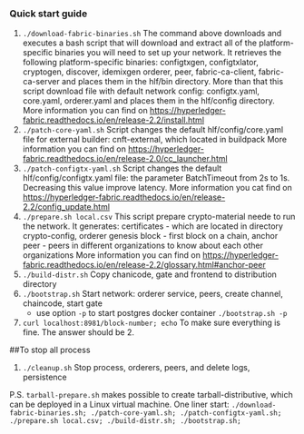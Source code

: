 ### Quick start guide

1. `./download-fabric-binaries.sh`
    The command above downloads and executes a bash script that will download and extract all of the platform-specific binaries you will need to set up your network. It retrieves the following platform-specific binaries:
        configtxgen,
        configtxlator,
        cryptogen,
        discover,
        idemixgen
        orderer,
        peer,
        fabric-ca-client,
        fabric-ca-server
    and places them in the hlf/bin directory. More than that this script download file with default network config:
        configtx.yaml,
        core.yaml,
        orderer.yaml
    and places them in the hlf/config directory.
    More information you can find on https://hyperledger-fabric.readthedocs.io/en/release-2.2/install.html
2. `./patch-core-yaml.sh`
    Script changes the default hlf/config/core.yaml file for external builder: cnft-external, which located in buildpack
    More information you can find on https://hyperledger-fabric.readthedocs.io/en/release-2.0/cc_launcher.html
3. `./patch-configtx-yaml.sh`
    Script changes the default hlf/config/configtx.yaml file: the parameter BatchTimeout from 2s to 1s. Decreasing this value improve latency. 
    More information you cat find on https://hyperledger-fabric.readthedocs.io/en/release-2.2/config_update.html
4. `./prepare.sh local.csv`
    This script prepare crypto-material neede to run the network. It generates:
        certificates - which are located in directory crypto-config,
        orderer genesis block - first block on a chain,
        anchor peer -  peers in different organizations to know about each other organizations
        More information you can find on https://hyperledger-fabric.readthedocs.io/en/release-2.2/glossary.html#anchor-peer
5. `./build-distr.sh`
    Copy chanicode, gate and frontend to distribution directory
6. `./bootstrap.sh`
    Start network:
        orderer service,
        peers,
        create channel,
        chaincode,
        start gate
   - use option `-p` to start postgres docker container
     `./bootstrap.sh -p`
7. `curl localhost:8981/block-number; echo`
    To make sure everything is fine. The answer should be 2.

##To stop all process
1. `./cleanup.sh`
    Stop process, orderers, peers,  and delete logs, persistence

P.S. `tarball-prepare.sh` makes possible to create tarball-distributive, which can be deployed in a Linux virtual machine.
One liner start:
`
    ./download-fabric-binaries.sh;
    ./patch-core-yaml.sh;
    ./patch-configtx-yaml.sh;
    ./prepare.sh local.csv;
    ./build-distr.sh;
    ./bootstrap.sh;
`
